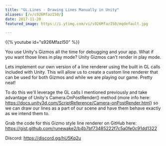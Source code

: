 ```yaml
---
title: "GL.Lines - Drawing Lines Manually in Unity"
aliases: [/v/s926MfazI50/]
date: 2017-11-20
featured_image: https://i.ytimg.com/vi/s926MfazI50/mqdefault.jpg

---
```


{{% youtube id="s926MfazI50" %}}

You use Unity's Gizmos all the time for debugging and your app. What if you want those lines in play mode? Unity Gizmos can't render in play mode.

Lets implement our own version of a line renderer using the built in GL calls included with Unity. This will allow us to create a custom line renderer that can be used for both Gizmos and while we are playing our game. Pretty neat!

To do this we'll leverage the GL calls I mentioned previously and take advantage of Unity's Camera.OnPostRender() method (more info here: https://docs.unity3d.com/ScriptReference/Camera-onPostRender.html) so we can draw our lines as a part of our scene and have them behave exactly as we intend them to.

Grab the code for this Gizmo style line renderer on GitHub here: https://gist.github.com/runewake2/b4b7bf73485222f7c5a0fe0c91dd1322

Discord: https://discord.gg/hU5Kq2u